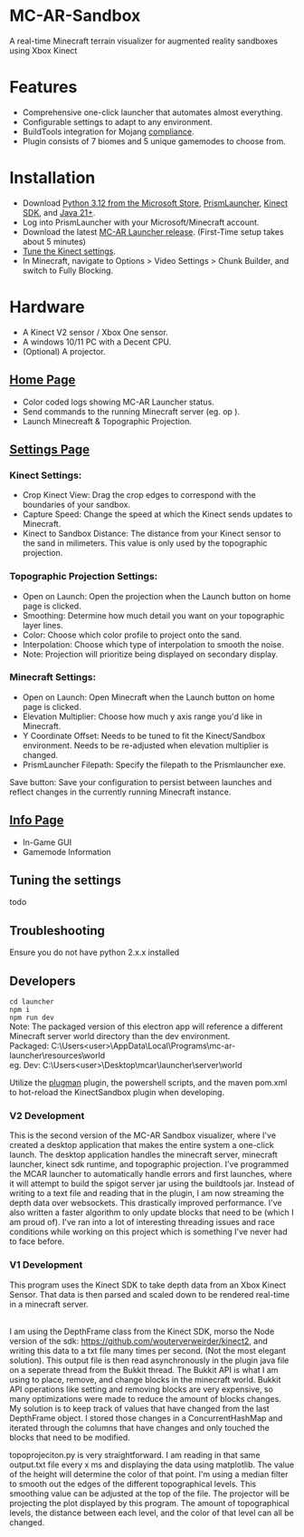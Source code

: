 # MC-AR-Sandbox
A real-time Minecraft terrain visualizer for augmented reality sandboxes using Xbox Kinect <br>

# Features
- Comprehensive one-click launcher that automates almost everything.
- Configurable settings to adapt to any environment.
- BuildTools integration for Mojang [compliance](https://github.com/github/dmca/blob/master/2014/2014-09-05-CraftBukkit.md).
- Plugin consists of 7 biomes and 5 unique gamemodes to choose from.

# Installation
- Download [Python 3.12 from the Microsoft Store](https://apps.microsoft.com/detail/9NCVDN91XZQP?hl=en-us&gl=US&ocid=pdpshare), [PrismLauncher](https://prismlauncher.org/download/windows/), [Kinect SDK](https://www.microsoft.com/en-us/download/details.aspx?id=44561), and [Java 21+](https://www.oracle.com/java/technologies/downloads/#java21). <br>
- Log into PrismLauncher with your Microsoft/Minecraft account. <br>
- Download the latest [MC-AR Launcher release](https://github.com/colemaring/MC-AR-Sandbox/releases). (First-Time setup takes about 5 minutes)<br>
- [Tune the Kinect settings](#tuning-the-settings). <br>
- In Minecraft, navigate to Options > Video Settings > Chunk Builder, and switch to Fully Blocking. <br>

# Hardware
- A Kinect V2 sensor / Xbox One sensor.
- A windows 10/11 PC with a Decent CPU.
- (Optional) A projector.

## [Home Page](https://github.com/user-attachments/assets/b5839ce7-03cb-41d6-bad5-7ee093b93f73)
- Color coded logs showing MC-AR Launcher status.
- Send commands to the running Minecraft server (eg. op <username>).
- Launch Minecreaft & Topographic Projection.

## [Settings Page](https://github.com/user-attachments/assets/6b244cf2-f8ce-4faa-a90e-f58231dc433f)
### Kinect Settings:
- Crop Kinect View: Drag the crop edges to correspond with the boundaries of your sandbox.
- Capture Speed: Change the speed at which the Kinect sends updates to Minecraft.
- Kinect to Sandbox Distance: The distance from your Kinect sensor to the sand in milimeters. This value is only used by the topographic projection.

### Topographic Projection Settings:
- Open on Launch: Open the projection when the Launch button on home page is clicked.
- Smoothing: Determine how much detail you want on your topographic layer lines.
- Color: Choose which color profile to project onto the sand.
- Interpolation: Choose which type of interpolation to smooth the noise.
- Note: Projection will prioritize being displayed on secondary display.

### Minecraft Settings:
- Open on Launch: Open Minecraft when the Launch button on home page is clicked.
- Elevation Multiplier: Choose how much y axis range you'd like in Minecraft.
- Y Coordinate Offset: Needs to be tuned to fit the Kinect/Sandbox environment. Needs to be re-adjusted when elevation multiplier is changed.
- PrismLauncher Filepath: Specify the filepath to the Prismlauncher exe.
  
Save button: Save your configuration to persist between launches and reflect changes in the currently running Minecraft instance.

## [Info Page](https://github.com/user-attachments/assets/b1cc0723-305f-4bb8-8986-3e002f523b15)
- In-Game GUI
- Gamemode Information

## Tuning the settings
todo

## Troubleshooting
Ensure you do not have python 2.x.x installed <br>

## Developers
```cd launcher```<br>
```npm i```<br>
```npm run dev```<br>
Note: The packaged version of this electron app will reference a different Minecraft server world directory than the dev environment.<br>
Packaged: C:\Users\<user>\AppData\Local\Programs\mc-ar-launcher\resources\world <br>
eg. Dev: C:\Users\<user>\Desktop\mcar\launcher\server\world <br>

Utilize the [plugman](https://www.spigotmc.org/resources/plugmanx.88135/) plugin, the powershell scripts, and the maven pom.xml to hot-reload the KinectSandbox plugin when developing. <br>

### V2 Development
This is the second version of the MC-AR Sandbox visualizer, where I've created a desktop application that makes the entire system a one-click launch. The desktop application handles the minecraft server, minecraft launcher, kinect sdk runtime, and topographic projection. I've programmed the MCAR launcher to automatically handle errors and first launches, where it will attempt to build the spigot server jar using the buildtools jar. Instead of writing to a text file and reading that in the plugin, I am now streaming the depth data over websockets. This drastically improved performance. I've also written a faster algorithm to only update blocks that need to be (which I am proud of). I've ran into a lot of interesting threading issues and race conditions while working on this project which is something I've never had to face before. <br>

### V1 Development
This program uses the Kinect SDK to take depth data from an Xbox Kinect Sensor. That data is then parsed and scaled down to be rendered real-time in a minecraft server. <br><br>

I am using the DepthFrame class from the Kinect SDK, morso the Node version of the sdk: https://github.com/wouterverweirder/kinect2, and writing this data to a txt file many times per second. (Not the most elegant solution). This output file is then read asynchronously in the plugin java file on a seperate thread from the Bukkit thread. The Bukkit API is what I am using to place, remove, and change blocks in the minecraft world. Bukkit API operations like setting and removing blocks are very expensive, so many optimizations were made to reduce the amount of blocks changes. My solution is to keep track of values that have changed from the last DepthFrame object. I stored those changes in a ConcurrentHashMap and iterated through the columns that have changes and only touched the blocks that need to be modified.

topoprojeciton.py is very straightforward. I am reading in that same output.txt file every x ms and displaying the data using matplotlib. The value of the height will determine the color of that point. I'm using a median filter to smooth out the edges of the different topographical levels. This smoothing value can be adjusted at the top of the file. The projector will be projecting the plot displayed by this program. The amount of topographical levels, the distance between each level, and the color of that level can all be changed. <br><br>
